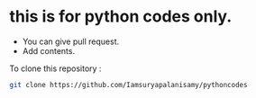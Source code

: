 # this is for python codes only. 
* You can give pull request.
* Add contents.

To clone this repository : 
```bash 
git clone https://github.com/Iamsuryapalanisamy/pythoncodes
```
